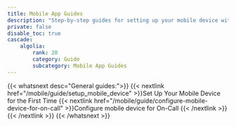 ```yaml
---
title: Mobile App Guides
description: "Step-by-step guides for setting up your mobile device with the Datadog app and configuring on-call notifications and alerts."
private: false
disable_toc: true
cascade:
    algolia:
        rank: 20
        category: Guide
        subcategory: Mobile App Guides
---
```


{{< whatsnext desc="General guides:">}}
    {{< nextlink href="/mobile/guide/setup_mobile_device" >}}Set Up Your Mobile Device for the First Time
    {{< nextlink href="/mobile/guide/configure-mobile-device-for-on-call" >}}Configure mobile device for On-Call
{{< /nextlink >}}
{{< /nextlink >}}
{{< /whatsnext >}}
